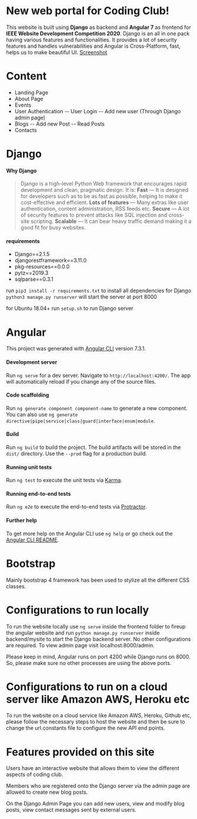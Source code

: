 # New web portal for Coding Club!

This website is built using **Django** as backend and **Angular 7** as frontend  for **IEEE Website Development Competition 2020**. Django is an all in one pack having various features and functionalities. It provides a lot of security features and handles vulnerabilities and Angular is Cross-Platform, fast, helps us to make beautiful UI. 
[Screenshot](/frontend/screenshot.png)

# Content
- Landing Page
- About Page
- Events
- User Authentication
-- User Login
-- Add new user (Through Django admin page)
- Blogs
 -- Add new Post
 -- Read Posts
- Contacts 

# Django
#### Why Django
> Django is a high-level Python Web framework that encourages rapid development and clean, pragmatic design. It is:
    **Fast** — It is designed for developers such as to be as fast as possible, helping to make it cost-effective and efficient.
    **Lots of features** — Many extras like user authentication, content administration, RSS feeds etc.
    **Secure** — A lot of security features to prevent attacks like SQL injection and cross-site scripting.
    **Scalable** — It can bear heavy traffic demand making it a good fit for busy websites.


#### requirements
- Django==2.1.5
- djangorestframework==3.11.0
- pkg-resources==0.0.0
- pytz==2019.3
- sqlparse==0.3.1

run ```pip3 install -r requirements.txt``` to install all dependencies for Django
```python3 manage.py runserver``` will start the server at port 8000

for Ubuntu 18.04+
run ```setup.sh``` to run Django server


 # Angular

This project was generated with [Angular CLI](https://github.com/angular/angular-cli) version 7.3.1.

####  Development server

Run `ng serve` for a dev server. Navigate to `http://localhost:4200/`. The app will automatically reload if you change any of the source files.

#### Code scaffolding

Run `ng generate component component-name` to generate a new component. You can also use `ng generate directive|pipe|service|class|guard|interface|enum|module`.

#### Build

Run `ng build` to build the project. The build artifacts will be stored in the `dist/` directory. Use the `--prod` flag for a production build.

#### Running unit tests

Run `ng test` to execute the unit tests via [Karma](https://karma-runner.github.io).

#### Running end-to-end tests

Run `ng e2e` to execute the end-to-end tests via [Protractor](http://www.protractortest.org/).

#### Further help

To get more help on the Angular CLI use `ng help` or go check out the [Angular CLI README](https://github.com/angular/angular-cli/blob/master/README.md).

# Bootstrap

Mainly bootstrap 4 framework has been used to stylize all the different CSS classes.

# Configurations to run locally
To run the website locally use `ng serve` inside the frontend folder to fireup the angular website and run `python manage.py runserver` inside backend/mysite to start the Django backend server. No other configurations are required. To view admin page visit localhost:8000/admin.

Please keep in mind, Angular runs on port 4200 while Django runs on 8000. So, please make sure no other processes are using the above ports.

# Configurations to run on a cloud server like Amazon AWS, Heroku etc

To run the website on a cloud service like Amazon AWS, Heroku, Github etc, please follow the necessary steps to host the website and then be sure to change the url.constants file to configure the new API end points.

# Features provided on this site
Users have an interactive website that allows them to view the different aspects of coding club.

Members who are registered onto the Django server via the admin page are allowed to create new blog posts.

On the Django Admin Page you can add new users, view and modify blog posts, view contact messages sent by external users.
